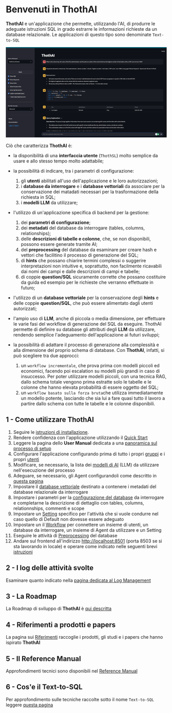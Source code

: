 # Benvenuti in ThothAI
**ThothAI** e un'applicazione che permette, utilizzando l'AI, di produrre le adeguate istruzioni SQL in grado estrarre le informazioni richieste da un database relazionale.
Le applicazioni di questo tipo sono denominate `Text-to-SQL`

![Lista containers](assets/index_pngs/FrontendWindow.png)

Ciò che caratterizza **ThothAI** è:

- la disponibilità di una **interfaccia utente** (`ThothSL`) molto semplice da usare e allo stesso tempo molto adattabile;
- la possibilità di indicare, tra i parametri di configurazione:

    1. gli **utenti** abilitati all'uso dell'applicazione e le loro autorizzazioni;
    2. i **database da interrogare** e i **database vettoriali** da associare per la conservazione dei matadati necessari per la trasformazione della richiesta in SQL;
    3. i **modelli LLM** da utilizzare;

- l'utilizzo di un'applicazione specifica di backend per la gestione:

    1. dei **parametri di configurazione**;
    2. dei **metadati** del database da interrogare (tables, columns, relationships);
    3. delle **descrizioni di tabelle e colonne**, che, se non disponibili, possono essere generate tramite AI;
    4. del **preprocessing** del database da esaminare per creare hash e vettori che facilitino il processo di generazione del SQL;
    5. di **hints** che possano chiarire termini complessi o suggerire interpretazioni non intuitive e, soprattutto, non facilmente ricavabili dai nomi dei campi e dalle descrizioni di campi e tabelle;
    6. di coppie **question/SQL** sicuramente corrette che possano costituire da guida ed esempio per le richieste che verranno effettuate in futuro;

- l'utilizzo di un **database vettoriale** per la conservazione degli **hints** e delle coppie **question/SQL**, che può essere alimentato dagli utenti autorizzati;
- l'ampio uso di **LLM**, anche di piccola o media dimensione, per effettuare le varie fasi del workflow di generazione del SQL da eseguire. 
ThothAI permette di definire su database gli attributi degli **LLM** da utilizzare, rendendo semplice l'adeguamento dell'applicazione ai futuri sviluppi;
- la possibilità di adattare il processo di generazione alla complessità e alla dimensione del proprio schema di database.
Con **ThothAI**, infatti, si può scegliere tra due approcci:
    1. un `workflow incrementale`, che prova prima con modelli piccoli ed economici, facendo poi escalation su modelli più grandi in caso di insuccesso. 
Per poter utilizzare modelli piccoli, con una tecnica RAG, dallo schema totale vengono prima estratte solo le tabelle e le colonne che hanno elevata probabilità di essere oggetto del SQL;
    2. un `workflow basato sulla forza bruta`che utilizza immediatamente un modello potente, lasciando che sia lui a fare quasi tutto il lavoro a partire dallo schema con tutte le tabelle e le colonne disponibili.

## 1 - Come utilizzare ThothAI
1. Seguire le [istruzioni di installazione](1-install/1.1-sources_cloning.md).
2. Rendere confidenza con l'applicazione utilizzando il [Quick Start](2-quickstart/2.1-quickstart_frontend.md)
3. Leggere la pagina dello **User Manual** dedicata a una [panoramica sul processo di setup](3-user_manual/3.1-setup/3.1.0-setup_process.md)
4. Configurare l'applicazione configurando prima di tutto i propri [gruppi](3-user_manual/3.1-setup/3.1.1-authentication/3.1.1.1-groups.md) e i propri [utenti](3-user_manual/3.1-setup/3.1.1-authentication/)
5. Modificare, se necessario, la lista dei [modelli di AI](3-user_manual/3.1-setup/3.1.2-AI_models_and_agents/3.1.2.2-ai_models.md) (LLM) da utilizzare nell'esecuzione del processo
6. Adeguare, se necessario, gli Agent configurandoli come descritto in [questa pagina](3-user_manual/3.1-setup/3.1.2-AI_models_and_agents/3.1.2.3-agents.md)
7. Impostare il [database vettoriale](3-user_manual/3.1-setup/3.1.3-vector_database/3.1.3.1-vector_db.md) destinato a contenere i metadati del database relazionale da interrogare
8. Impostare i parametri per la [configurazione del database](3-user_manual/3.1-setup/3.1.4-SQL_database/3.1.4.1-sql_dbs.md) da interrogare e completarne la descrizione di dettaglio con tables, columns, relationnships, commenti e scope
9. Impostare un [Setting](3-user_manual/3.1-setup/3.1.0-setup_process.md) specifico per l'attività che si vuole condurre nel caso quello di Default non dovesse essere adeguato
10. Impostare un il [Workflow](3-user_manual/3.1-setup/3.1.6.1-workspaces.md) per connettere un insieme di utenti, un database da interrogare, un insieme di Agent da utilizzare e un Setting 
11. Eseguire le attività di [Preprocessing](3-user_manual/3.2-preprocessing/3.2.1-why_the_preprocessing.md) del database 
12. Andare sul frontend all'indirizzo [http://localhost:8501](http://localhost:8501) (porta 8503 se si sta lavorando in locale) e operare come indicato nelle seguenti brevi [istruzioni](3-user_manual/3.9-frontend.md)

## 2 - I log delle attività svolte
Esaminare quanto indicato nella [pagina dedicata al Log Management](3-user_manual/3.4-logging/3.4.2-log_management.md)

## 3 - La Roadmap
La Roadmap di sviluppo di **ThothAI** è [qui descritta](3-user_manual/3.8-roadmap.md)

## 4 - Riferimenti a prodotti e papers
La pagina sui [Riferimenti](references.md) raccoglie  i prodotti, gli studi e i papers che hanno ispirato **ThothAI**

## 5 - Il Reference Manual
Approfondimenti tecnici sono disponibili nel [Reference Manual](4-reference_manual/4.1-reference_manual_map.mp)

## 6 - Cos'e il Text-to-SQL
Per approfondimento sulle tecniche raccolte sotto il nome `Text-to-SQL` leggere [questa pagina](text-to-SQL.md)
  



